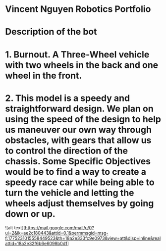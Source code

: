 # Vincent Nguyen Robotics Portfolio

# Description of the bot

# 1. Burnout. A Three-Wheel vehicle with two wheels in the back and one wheel in the front. 

# 2. This model is a speedy and straightforward design. We plan on using the speed of the design to help us maneuver our own way through obstacles, with gears that allow us to control the direction of the chassis. Some Specific Objectives would be to find a way to create a speedy race car while being able to turn the vehicle and letting the wheels adjust themselves by going down or up.

![alt text][https://mail.google.com/mail/u/0?ui=2&ik=ae2c180443&attid=0.1&permmsgid=msg-f:1775231015558449523&th=18a2e333fc9e0973&view=att&disp=inline&realattid=18a2e32f6b6e6098b0d1]
